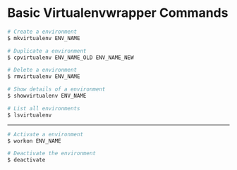 # Basic Virtualenvwrapper Commands

```sh
# Create a environment
$ mkvirtualenv ENV_NAME

# Duplicate a environment
$ cpvirtualenv ENV_NAME_OLD ENV_NAME_NEW

# Delete a environment
$ rmvirtualenv ENV_NAME

# Show details of a environment
$ showvirtualenv ENV_NAME

# List all environments
$ lsvirtualenv
```

--------------------------------------------------------------------------------
```sh
# Activate a environment
$ workon ENV_NAME

# Deactivate the environment
$ deactivate
```
